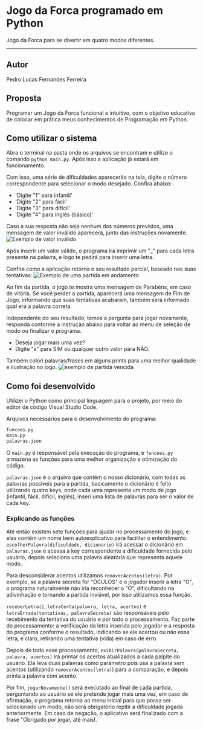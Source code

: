 # Jogo da Forca programado em Python
Jogo da Forca para se divertir em quatro modos diferentes.

***

## Autor
Pedro Lucas Fernandes Ferreira

## Proposta
Programar um Jogo da Forca funcional e intuitivo, com o objetivo educativo de colocar em prática meus conhecimentos de Programação em Python.

## Como utilizar o sistema
Abra o terminal na pasta onde os arquivos se encontram e utilize o comando ``python main.py``. Após isso a aplicação já estará em funcionamento.

Com isso, uma série de dificuldades aparecerão na tela, digite o número correspondente para selecionar o modo desejado. Confira abaixo:
- 'Digite "1" para infantil'
- 'Digite "2" para fácil'
- 'Digite "3" para difícil'
- 'Digite "4" para inglês (básico)'

Caso a sua resposta não seja nenhum dos números previstos, uma mensagem de valor inválido aparecerá, junto das instruções novamente. <br>
![Exemplo de valor inválido](https://i.imgur.com/yStVuDV.png)

Após inserir um valor válido, o programa irá imprimir um "_" para cada letra presente na palavra, e logo te pedirá para inserir uma letra.

Confira como a aplicação retorna o seu resultado parcial, baseado nas suas tentativas:
![Exemplo de uma partida em andamento](https://i.imgur.com/YEtMJhP.png)

Ao fim da partida, o jogo te mostra uma mensagem de Parabéns, em caso de vitória. Se você perder a partida, aparecerá uma mensagem de Fim de Jogo, informando que suas tentativas acabaram, também será informado qual era a palavra correta. 

Independente do seu resultado, temos a pergunta para jogar novamente, responda conforme a instrução abaixo para voltar ao menu de seleção de modo ou finalizar o programa.
- Deseja jogar mais uma vez?
- Digite "s" para SIM ou qualquer outro valor para NÃO.

Também colori palavras/frases em alguns prints para uma melhor qualidade e ilustração no jogo.
![exemplo de partida vencida](https://i.imgur.com/jgRC5LF.png)

## Como foi desenvolvido
Utilizei o Python como principal linguagem para o projeto, por meio do editor de código Visual Studio Code.

Arquivos necessários para o desenvolvimento do programa:
```bash
funcoes.py
main.py
palavras.json
```

O ``main.py`` é responsável pela execução do programa, e ``funcoes.py`` armazena as funções para uma melhor organização e otimização do código.

``palavras.json`` é o arquivo que contém o nosso dicionário, com todas as palavras possíveis para a partida, basicamente o dicionário é feito utilizando quatro keys, onde cada uma representa um modo de jogo (infantil, fácil, difícil, inglês), inseri uma lista de palavras para ser o valor de cada key.

### Explicando as funções
Até então existem sete funções para ajudar no processamento do jogo, e elas contêm um nome bem autoexplicativo para facilitar o entendimento. ``escolherPalavra(dificuldade, dicionario)`` irá acessar o dicionário em ``palavras.json`` e acessa a key correspondente a dificuldade fornecida pelo usuário, depois seleciona uma palavra aleatória que representa aquele modo.

Para desconsiderar acentos utilizamos ``removerAcentos(letra)``. Por exemplo, se a palavra secreta for "ÓCULOS" e o jogador inserir a letra "O", o programa naturalmente não iria reconhecer o "Ó", dificultando na adivinhação e tornando a partida inviável, por isso utilizamos essa função.

``receberLetra()``, ``letraCerta(palavra, letra, acertos)`` e ``letraErrada(tentativas, palavraSecreta)`` são responsáveis pelo recebimento da tentativa do usuário e por todo o processamento. Faz parte do processamento: a verificação da letra inserida pelo jogador e a resposta do programa conforme o resultado, indicando se ele acertou ou não essa letra, e claro, retirando uma tentativa (vida) em caso de erro.

Depois de todo esse processamento, ``exibirPalavra(palavraSecreta, palavra, acertos)`` irá printar os acertos atualizados a cada palpite do usuário. Ela leva duas palavras como parâmetro pois usa a palavra sem acentos (utilizando ``removerAcentos(letra)``) para a comparação, e depois printa a palavra com acento.

Por fim, ``jogarNovamente()`` será executado ao final de cada partida, perguntando ao usuário se ele pretende jogar mais uma vez, em caso de afirmação, o programa retorna ao menu inicial para que possa ser selecionado um modo, não será obrigatório repitir a dificuldade jogada anteriormente. Em caso de negação, o aplicativo será finalizado com a frase "Obrigado por jogar, até mais!.